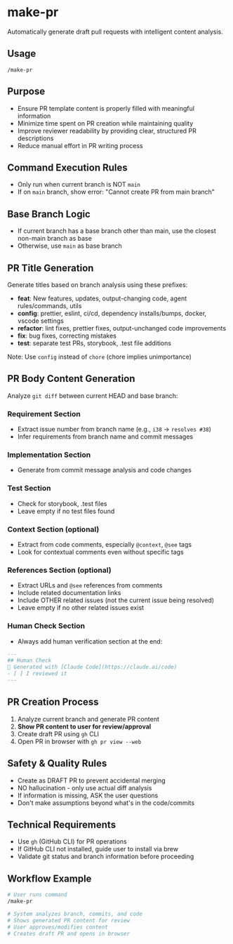 # make-pr

Automatically generate draft pull requests with intelligent content analysis.

## Usage

```
/make-pr
```

## Purpose

- Ensure PR template content is properly filled with meaningful information
- Minimize time spent on PR creation while maintaining quality  
- Improve reviewer readability by providing clear, structured PR descriptions
- Reduce manual effort in PR writing process

## Command Execution Rules

- Only run when current branch is NOT `main`
- If on `main` branch, show error: "Cannot create PR from main branch"

## Base Branch Logic

- If current branch has a base branch other than main, use the closest non-main branch as base
- Otherwise, use `main` as base branch

## PR Title Generation

Generate titles based on branch analysis using these prefixes:

- **feat**: New features, updates, output-changing code, agent rules/commands, utils
- **config**: prettier, eslint, ci/cd, dependency installs/bumps, docker, vscode settings  
- **refactor**: lint fixes, prettier fixes, output-unchanged code improvements
- **fix**: bug fixes, correcting mistakes
- **test**: separate test PRs, storybook, .test file additions

Note: Use `config` instead of `chore` (chore implies unimportance)

## PR Body Content Generation

Analyze `git diff` between current HEAD and base branch:

### Requirement Section
- Extract issue number from branch name (e.g., `i38` → `resolves #38`)
- Infer requirements from branch name and commit messages

### Implementation Section  
- Generate from commit message analysis and code changes

### Test Section
- Check for storybook, .test files
- Leave empty if no test files found

### Context Section (optional)
- Extract from code comments, especially `@context`, `@see` tags
- Look for contextual comments even without specific tags

### References Section (optional)
- Extract URLs and `@see` references from comments
- Include related documentation links
- Include OTHER related issues (not the current issue being resolved)
- Leave empty if no other related issues exist

### Human Check Section
- Always add human verification section at the end:
```markdown
---
## Human Check 
🤖 Generated with [Claude Code](https://claude.ai/code)
- [ ] I reviewed it 
---
```

## PR Creation Process

1. Analyze current branch and generate PR content
2. **Show PR content to user for review/approval**  
3. Create draft PR using `gh` CLI
4. Open PR in browser with `gh pr view --web`

## Safety & Quality Rules

- Create as DRAFT PR to prevent accidental merging
- NO hallucination - only use actual diff analysis
- If information is missing, ASK the user questions
- Don't make assumptions beyond what's in the code/commits

## Technical Requirements

- Use `gh` (GitHub CLI) for PR operations
- If GitHub CLI not installed, guide user to install via brew
- Validate git status and branch information before proceeding

## Workflow Example

```bash
# User runs command
/make-pr

# System analyzes branch, commits, and code
# Shows generated PR content for review
# User approves/modifies content  
# Creates draft PR and opens in browser
```